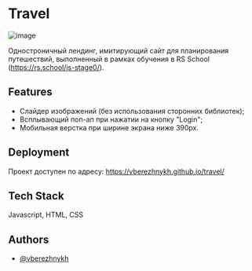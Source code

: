 # Travel

![image](https://user-images.githubusercontent.com/53420013/187085794-7a6fac21-d672-4f4f-94fa-1af7d534a555.png)

Одностроничный лендинг, имитирующий сайт для планирования путешествий, выполненный 
в рамках обучения в RS School (https://rs.school/js-stage0/).


## Features

- Слайдер изображений (без использования сторонних библиотек);
- Всплывающий поп-ап при нажатии на кнопку "Login";
- Мобильная верстка при ширине экрана ниже 390px.



## Deployment

Проект доступен по адресу: https://vberezhnykh.github.io/travel/


## Tech Stack

Javascript, HTML, CSS


## Authors

- [@vberezhnykh](https://github.com/vberezhnykh)

